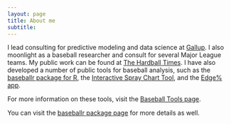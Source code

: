 ```yaml
---
layout: page
title: About me
subtitle: 
---
```



I lead consulting for predictive modeling and data science at [Gallup](http://www.gallup.com/home.aspx). I also moonlight as a baseball researcher and consult for several Major League teams. My public work can be found at [The Hardball Times](http://www.hardballtimes.com/author/billpetti/). I have also developed a number of public tools for baseball analysis, such as the [baseballr package for R](https://BillPetti.github.io/baseballr), the [Interactive Spray Chart Tool](https://billpetti.shinyapps.io/shiny_spraychart), and the [Edge% app](https://billpetti.shinyapps.io/edge_shiny/).

For more information on these tools, visit the [Baseball Tools page](https://billpetti.github.io/baseball_tools_home/).

You can visit the [baseballr package page](https://billpetti.github.io/baseballr/) for more details as well.
